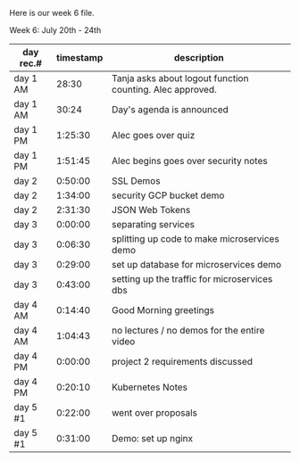 Here is our week 6 file.

Week 6: July 20th - 24th

| day rec.# | timestamp | description |
|-----------|-----------|-------------|
| day 1 AM | 28:30 | Tanja asks about logout function counting.  Alec approved. |
| day 1 AM | 30:24 | Day's agenda is announced |
| day 1 PM | 1:25:30 | Alec goes over quiz |
| day 1 PM | 1:51:45 | Alec begins goes over security notes |
| day 2 | 0:50:00 | SSL Demos |
| day 2 | 1:34:00 | security GCP bucket demo |
| day 2 | 2:31:30 | JSON Web Tokens |
| day 3 | 0:00:00 | separating services |
| day 3 | 0:06:30 | splitting up code to make microservices demo |
| day 3 | 0:29:00 | set up database for microservices demo |
| day 3 | 0:43:00 | setting up the traffic for microservices dbs |
| day 4 AM | 0:14:40 | Good Morning greetings |
| day 4 AM | 1:04:43 | no lectures / no demos for the entire video |
| day 4 PM | 0:00:00 | project 2 requirements discussed |
| day 4 PM | 0:20:10 | Kubernetes Notes |
| day 5 #1 | 0:22:00 | went over proposals |
| day 5 #1 | 0:31:00 | Demo: set up nginx |

